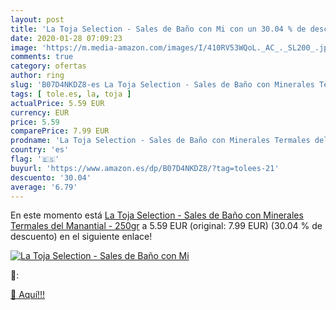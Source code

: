 ```yaml
---
layout: post
title: 'La Toja Selection - Sales de Baño con Mi con un 30.04 % de descuento'
date: 2020-01-28 07:09:23
image: 'https://m.media-amazon.com/images/I/410RV53WQoL._AC_._SL200_.jpg'
comments: true
category: ofertas
author: ring
slug: 'B07D4NKDZ8-es La Toja Selection - Sales de Baño con Minerales Termales...'
tags: [ tole.es, la, toja ]
actualPrice: 5.59 EUR
currency: EUR
price: 5.59
comparePrice: 7.99 EUR
prodname: 'La Toja Selection - Sales de Baño con Minerales Termales del Manantial - 250gr'
country: 'es'
flag: '🇪🇸'
buyurl: 'https://www.amazon.es/dp/B07D4NKDZ8/?tag=tolees-21'
descuento: '30.04'
average: '6.79'
---
```


En este momento está [La Toja Selection - Sales de Baño con Minerales Termales del Manantial - 250gr](https://www.amazon.es/dp/B07D4NKDZ8/?tag=tolees-21) a 5.59 EUR (original: 7.99 EUR) (30.04 %  de descuento) en el siguiente enlace!

[![La Toja Selection - Sales de Baño con Mi](https://m.media-amazon.com/images/I/410RV53WQoL._AC_._SL200_.jpg)](https://www.amazon.es/dp/B07D4NKDZ8/?tag=tolees-21)

🔎:


[🛒 Aquí!!!](https://www.amazon.es/dp/B07D4NKDZ8/?tag=tolees-21)
